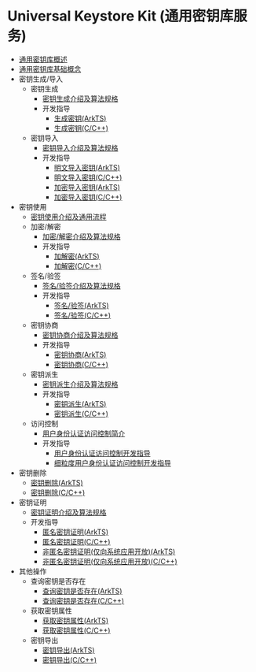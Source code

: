 # Universal Keystore Kit (通用密钥库服务)

- [通用密钥库概述](../security/UniversalKeystoreKit/huks-overview.md)
- [通用密钥库基础概念](../security/UniversalKeystoreKit/huks-concepts.md)
- 密钥生成/导入
  - 密钥生成
    - [密钥生成介绍及算法规格](../security/UniversalKeystoreKit/huks-key-generation-overview.md)
    - 开发指导
      - [生成密钥(ArkTS)](../security/UniversalKeystoreKit/huks-key-generation-arkts.md)
      - [生成密钥(C/C++)](../security/UniversalKeystoreKit/huks-key-generation-ndk.md)
  - 密钥导入
    - [密钥导入介绍及算法规格](../security/UniversalKeystoreKit/huks-key-import-overview.md)
    - 开发指导
      - [明文导入密钥(ArkTS)](../security/UniversalKeystoreKit/huks-import-key-in-plaintext-arkts.md)
      - [明文导入密钥(C/C++)](../security/UniversalKeystoreKit/huks-import-key-in-plaintext-ndk.md)
      - [加密导入密钥(ArkTS)](../security/UniversalKeystoreKit/huks-import-wrapped-key-arkts.md)
      - [加密导入密钥(C/C++)](../security/UniversalKeystoreKit/huks-import-wrapped-key-ndk.md)
- 密钥使用
  - [密钥使用介绍及通用流程](../security/UniversalKeystoreKit/huks-key-use-overview.md)
  - 加密/解密
    - [加密/解密介绍及算法规格](../security/UniversalKeystoreKit/huks-encryption-decryption-overview.md)
    - 开发指导
      - [加解密(ArkTS)](../security/UniversalKeystoreKit/huks-encryption-decryption-arkts.md)
      - [加解密(C/C++)](../security/UniversalKeystoreKit/huks-encryption-decryption-ndk.md)
  - 签名/验签
    - [签名/验签介绍及算法规格](../security/UniversalKeystoreKit/huks-signing-signature-verification-overview.md)
    - 开发指导
      - [签名/验签(ArkTS)](../security/UniversalKeystoreKit/huks-signing-signature-verification-arkts.md)
      - [签名/验签(C/C++)](../security/UniversalKeystoreKit/huks-signing-signature-verification-ndk.md)
  - 密钥协商
    - [密钥协商介绍及算法规格](../security/UniversalKeystoreKit/huks-key-agreement-overview.md)
    - 开发指导
      - [密钥协商(ArkTS)](../security/UniversalKeystoreKit/huks-key-agreement-arkts.md)
      - [密钥协商(C/C++)](../security/UniversalKeystoreKit/huks-key-agreement-ndk.md)
  - 密钥派生
    - [密钥派生介绍及算法规格](../security/UniversalKeystoreKit/huks-key-derivation-overview.md)
    - 开发指导
      - [密钥派生(ArkTS)](../security/UniversalKeystoreKit/huks-key-derivation-arkts.md)
      - [密钥派生(C/C++)](../security/UniversalKeystoreKit/huks-key-derivation-ndk.md)
  - 访问控制
    - [用户身份认证访问控制简介](../security/UniversalKeystoreKit/huks-identity-authentication-overview.md)
    - 开发指导
      - [用户身份认证访问控制开发指导](../security/UniversalKeystoreKit/huks-user-identity-authentication.md)
      - [细粒度用户身份认证访问控制开发指导](../security/UniversalKeystoreKit/huks-refined-user-identity-authentication.md)
- 密钥删除
  - [密钥删除(ArkTS)](../security/UniversalKeystoreKit/huks-delete-key-arkts.md)
  - [密钥删除(C/C++)](../security/UniversalKeystoreKit/huks-delete-key-ndk.md)
- 密钥证明
  - [密钥证明介绍及算法规格](../security/UniversalKeystoreKit/huks-key-attestation-overview.md)
  - 开发指导
    - [匿名密钥证明(ArkTS)](../security/UniversalKeystoreKit/huks-key-anon-attestation-arkts.md)
    - [匿名密钥证明(C/C++)](../security/UniversalKeystoreKit/huks-key-anon-attestation-ndk.md)
    - [非匿名密钥证明(仅向系统应用开放)(ArkTS)](../security/UniversalKeystoreKit/huks-key-attestation-arkts.md)
    - [非匿名密钥证明(仅向系统应用开放)(C/C++)](../security/UniversalKeystoreKit/huks-key-attestation-ndk.md)
- 其他操作
  - 查询密钥是否存在
    - [查询密钥是否存在(ArkTS)](../security/UniversalKeystoreKit/huks-check-key-arkts.md)
    - [查询密钥是否存在(C/C++)](../security/UniversalKeystoreKit/huks-check-key-ndk.md)
  - 获取密钥属性
    - [获取密钥属性(ArkTS)](../security/UniversalKeystoreKit/huks-obtain-key-properties-arkts.md)
    - [获取密钥属性(C/C++)](../security/UniversalKeystoreKit/huks-obtain-key-properties-ndk.md)
  - 密钥导出
    - [密钥导出(ArkTS)](../security/UniversalKeystoreKit/huks-export-key-arkts.md)
    - [密钥导出(C/C++)](../security/UniversalKeystoreKit/huks-export-key-ndk.md)

